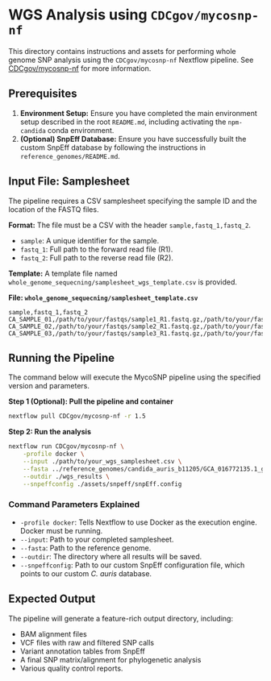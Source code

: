 # WGS Analysis using `CDCgov/mycosnp-nf`

This directory contains instructions and assets for performing whole genome SNP analysis using the `CDCgov/mycosnp-nf` Nextflow pipeline. See [CDCgov/mycosnp-nf](https://github.com/CDCgov/mycosnp-nf) for more information.



## Prerequisites

1.  **Environment Setup:** Ensure you have completed the main environment setup described in the root `README.md`, including activating the `npm-candida` conda environment.
2.  **(Optional) SnpEff Database:** Ensure you have successfully built the custom SnpEff database by following the instructions in `reference_genomes/README.md`.

## Input File: Samplesheet

The pipeline requires a CSV samplesheet specifying the sample ID and the location of the FASTQ files.

**Format:** The file must be a CSV with the header `sample,fastq_1,fastq_2`.

* `sample`: A unique identifier for the sample.
* `fastq_1`: Full path to the forward read file (R1).
* `fastq_2`: Full path to the reverse read file (R2).

**Template:** A template file named `whole_genome_sequecning/samplesheet_wgs_template.csv` is provided.

**File: `whole_genome_sequecning/samplesheet_template.csv`**
```csv
sample,fastq_1,fastq_2
CA_SAMPLE_01,/path/to/your/fastqs/sample1_R1.fastq.gz,/path/to/your/fastqs/sample1_R2.fastq.gz
CA_SAMPLE_02,/path/to/your/fastqs/sample2_R1.fastq.gz,/path/to/your/fastqs/sample2_R2.fastq.gz
CA_SAMPLE_03,/path/to/your/fastqs/sample3_R1.fastq.gz,/path/to/your/fastqs/sample3_R2.fastq.gz
```

## Running the Pipeline

The command below will execute the MycoSNP pipeline using the specified version and parameters.

**Step 1 (Optional): Pull the pipeline and container**
```bash
nextflow pull CDCgov/mycosnp-nf -r 1.5
```

**Step 2: Run the analysis**
```bash
nextflow run CDCgov/mycosnp-nf \
    -profile docker \
    --input ./path/to/your_wgs_samplesheet.csv \
    --fasta ../reference_genomes/candida_auris_b11205/GCA_016772135.1_genomic.fna \
    --outdir ./wgs_results \
    --snpeffconfig ./assets/snpeff/snpEff.config
```

### Command Parameters Explained
* `-profile docker`: Tells Nextflow to use Docker as the execution engine. Docker must be running.
* `--input`: Path to your completed samplesheet.
* `--fasta`: Path to the reference genome.
* `--outdir`: The directory where all results will be saved.
* `--snpeffconfig`: Path to our custom SnpEff configuration file, which points to our custom *C. auris* database.

## Expected Output

The pipeline will generate a feature-rich output directory, including:
* BAM alignment files
* VCF files with raw and filtered SNP calls
* Variant annotation tables from SnpEff
* A final SNP matrix/alignment for phylogenetic analysis
* Various quality control reports.
